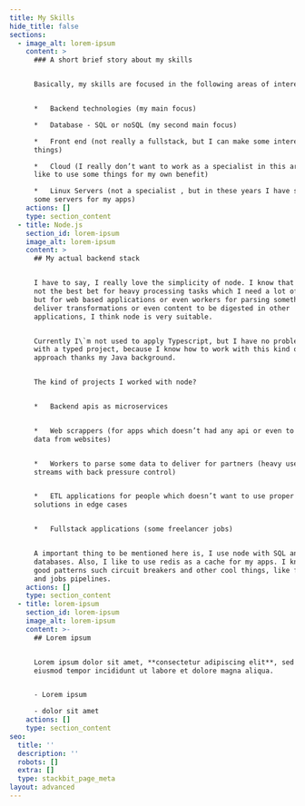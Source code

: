```yaml
---
title: My Skills
hide_title: false
sections:
  - image_alt: lorem-ipsum
    content: >
      ### A short brief story about my skills


      Basically, my skills are focused in the following areas of interests:


      *   Backend technologies (my main focus)

      *   Database - SQL or noSQL (my second main focus)

      *   Front end (not really a fullstack, but I can make some interesting
      things)

      *   Cloud (I really don’t want to work as a specialist in this area, but I
      like to use some things for my own benefit)

      *   Linux Servers (not a specialist , but in these years I have spawned
      some servers for my apps)
    actions: []
    type: section_content
  - title: Node.js
    section_id: lorem-ipsum
    image_alt: lorem-ipsum
    content: >
      ## My actual backend stack


      I have to say, I really love the simplicity of node. I know that node is
      not the best bet for heavy processing tasks which I need a lot of threads,
      but for web based applications or even workers for parsing something to
      deliver transformations or even content to be digested in other
      applications, I think node is very suitable.


      Currently I\`m not used to apply Typescript, but I have no problem working
      with a typed project, because I know how to work with this kind of
      approach thanks my Java background.


      The kind of projects I worked with node?


      *   Backend apis as microservices


      *   Web scrappers (for apps which doesn’t had any api or even to get some
      data from websites)


      *   Workers to parse some data to deliver for partners (heavy use of
      streams with back pressure control)


      *   ETL applications for people which doesn’t want to use proper ETL
      solutions in edge cases


      *   Fullstack applications (some freelancer jobs)


      A important thing to be mentioned here is, I use node with SQL and noSQL
      databases. Also, I like to use redis as a cache for my apps. I know some
      good patterns such circuit breakers and other cool things, like functions
      and jobs pipelines.
    actions: []
    type: section_content
  - title: lorem-ipsum
    section_id: lorem-ipsum
    image_alt: lorem-ipsum
    content: >-
      ## Lorem ipsum


      Lorem ipsum dolor sit amet, **consectetur adipiscing elit**, sed do
      eiusmod tempor incididunt ut labore et dolore magna aliqua.


      - Lorem ipsum

      - dolor sit amet
    actions: []
    type: section_content
seo:
  title: ''
  description: ''
  robots: []
  extra: []
  type: stackbit_page_meta
layout: advanced
---
```

